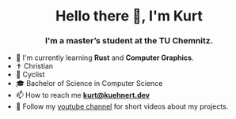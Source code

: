 <h1 align="center">Hello there 👋, I'm Kurt</h1>
<h3 align="center">I'm a master’s student at the TU Chemnitz.</h3>

- 🌱 I'm currently learning **Rust** and **Computer Graphics**.
- ✝️ Christian
- 🚴 Cyclist
- 🎓 Bachelor of Science in Computer Science
- 📫 How to reach me **kurt@kuehnert.dev**
- 🎥 Follow my [youtube channel](https://youtube.com/@kurtkuehnert) for short videos about my projects. 
